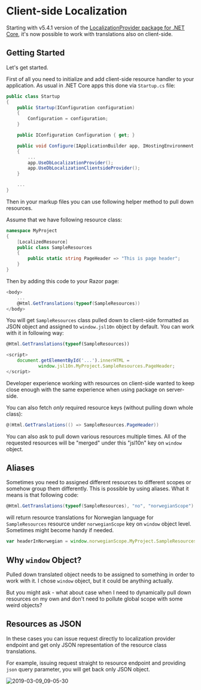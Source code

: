 # Client-side Localization

Starting with v5.4.1 version of the [LocalizationProvider package for .NET Core](https://www.nuget.org/packages/LocalizationProvider.AspNetCore/), it's now possible to work with translations also on client-side.

## Getting Started

Let's get started.

First of all you need to initialize and add client-side resource handler to your application. As usual in .NET Core apps this done via `Startup.cs` file:

```csharp
public class Startup
{
    public Startup(IConfiguration configuration)
    {
        Configuration = configuration;
    }

    public IConfiguration Configuration { get; }

    public void Configure(IApplicationBuilder app, IHostingEnvironment env)
    {
        ...
        app.UseDbLocalizationProvider();
        app.UseDbLocalizationClientsideProvider();
    }

    ...
}
```

Then in your markup files you can use following helper method to pull down resources.

Assume that we have following resource class:

```csharp
namespace MyProject
{
    [LocalizedResource]
    public class SampleResources
    {
        public static string PageHeader => "This is page header";
    }
}
```

Then by adding this code to your Razor page:

```csharp
<body>
    ...
    @Html.GetTranslations(typeof(SampleResources))
</body>
```

You will get `SampleResources` class pulled down to client-side formatted as JSON object and assigned to `window.jsl10n` object by default. You can work with it in following way:

```javascript
@Html.GetTranslations(typeof(SampleResources))

<script>
    document.getElementById('...').innerHTML = 
            window.jsl10n.MyProject.SampleResources.PageHeader;
</script>
```

Developer experience working with resources on client-side wanted to keep close enough with the same experience when using package on server-side.

You can also fetch *only* required resource keys (without pulling down whole class):

```csharp
@(Html.GetTranslations(() => SampleResources.PageHeader))
```

You can also ask to pull down various resources multiple times. All of the requested resources will be "merged" under this "jsl10n" key on `window` object.

## Aliases

Sometimes you need to assigned different resources to different scopes or somehow group them differently. This is possible by using aliases. What it means is that following code:

```csharp
@Html.GetTranslations(typeof(SampleResources), "no", "norwegianScope")
```

will return resource translations for Norwegian language for `SampleResources` resource under `norwegianScope` key on `window` object level. Sometimes might become handy if needed.

```javascript
var headerInNorwegian = window.norwegianScope.MyProject.SampleResources.PageHeader;
```

## Why `window` Object?

Pulled down translated object needs to be assigned to something in order to work with it. I chose `window` object, but it could be anything actually.

But you might ask - what about case when I need to dynamically pull down resources on my own and don't need to pollute global scope with some weird objects?

## Resources as JSON

In these cases you can issue request directly to localization provider endpoint and get only JSON representation of the resource class translations.

For example, issuing request straight to resource endpoint and providing `json` query parameter, you will get back only JSON object.

![2019-03-09_09-05-30](https://blog.tech-fellow.net/content/images/2019/03/2019-03-09_09-05-30.png)
